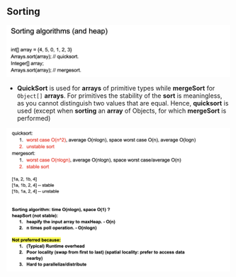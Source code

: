 ## Sorting

![](img/2023-01-19-16-51-31.png)

- **QuickSort** is used for **arrays** of primitive types while **mergeSort** for `Object[]` **arrays**.
  For primitives the stability of the **sort** is meaningless, as you cannot distinguish two values that 
  are equal. Hence, **quicksort** is used (except when **sorting** an **array** of Objects, for which 
  **mergeSort** is performed)

![](img/2023-01-19-19-33-07.png)